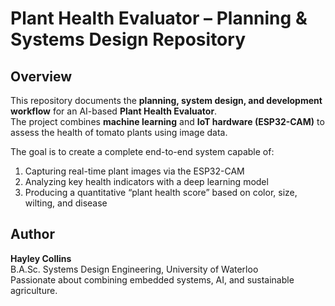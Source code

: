 # Plant Health Evaluator – Planning & Systems Design Repository

## Overview
This repository documents the **planning, system design, and development workflow** for an AI-based **Plant Health Evaluator**.  
The project combines **machine learning** and **IoT hardware (ESP32-CAM)** to assess the health of tomato plants using image data.

The goal is to create a complete end-to-end system capable of:
1. Capturing real-time plant images via the ESP32-CAM
2. Analyzing key health indicators with a deep learning model
3. Producing a quantitative “plant health score” based on color, size, wilting, and disease

## Author
**Hayley Collins**  
B.A.Sc. Systems Design Engineering, University of Waterloo  
Passionate about combining embedded systems, AI, and sustainable agriculture.

